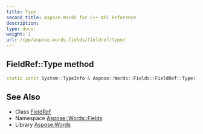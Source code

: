 ```yaml
---
title: Type
second_title: Aspose.Words for C++ API Reference
description: 
type: docs
weight: 1
url: /cpp/aspose.words.fields/fieldref/type/
---
```

## FieldRef::Type method




```cpp
static const System::TypeInfo & Aspose::Words::Fields::FieldRef::Type()
```

## See Also

* Class [FieldRef](../)
* Namespace [Aspose::Words::Fields](../../)
* Library [Aspose.Words](../../../)
